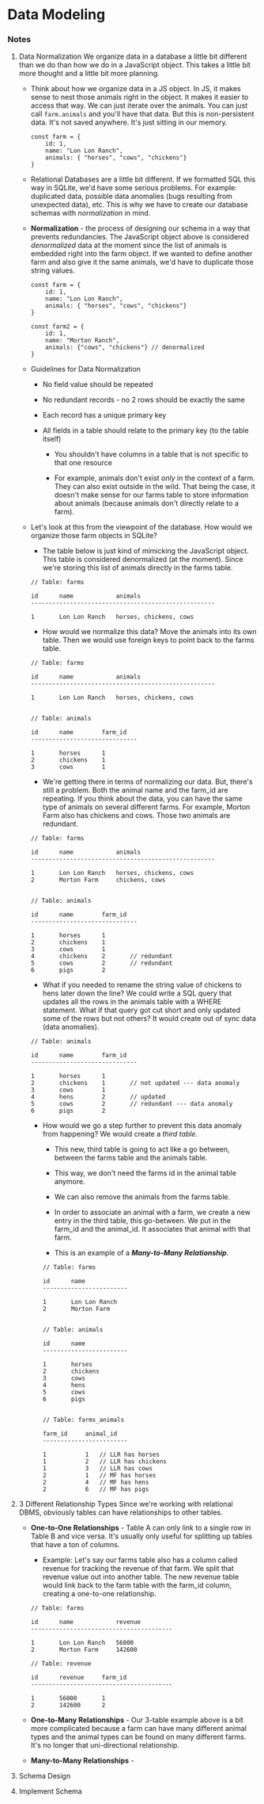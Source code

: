 # Data Modeling

### Notes

1. Data Normalization
    We organize data in a database a little bit different than we do than how we do in a JavaScript object. This takes a little bit more thought and a little bit more planning.

    * Think about how we organize data in a JS object. In JS, it makes sense to nest those animals right in the object. It makes it easier to access that way. We can just iterate over the animals. You can just call `farm.animals` and you'll have that data. But this is non-persistent data. It's not saved anywhere. It's just sitting in our memory. 

        ```
        const farm = {
            id: 1,
            name: "Lon Lon Ranch",
            animals: { "horses", "cows", "chickens"}
        }
        ```
        
    * Relational Databases are a little bit different. If we formatted SQL this way in SQLite, we'd have some serious problems. For example: duplicated data, possible data anomalies (bugs resulting from unexpected data), etc. This is why we have to create our database schemas with _normalization_ in mind. 

    * **Normalization** - the process of designing our schema in a way that prevents redundancies. The JavaScript object above is considered _denormalized_ data at the moment since the list of animals is embedded right into the farm object. If we wanted to define another farm and also give it the same animals, we'd have to duplicate those string values. 

        ```
        const farm = {
            id: 1,
            name: "Lon Lon Ranch",
            animals: { "horses", "cows", "chickens"}
        }
        
        const farm2 = {
            id: 1,
            name: "Morton Ranch",
            animals: {"cows", "chickens"} // denormalized
        }
        ```

    * Guidelines for Data Normalization

        * No field value should be repeated

        * No redundant records - no 2 rows should be exactly the same

        * Each record has a unique primary key

        * All fields in a table should relate to the primary key (to the table itself)

            * You shouldn't have columns in a table that is not specific to that one resource

            * For example, animals don't exist _only_ in the context of a farm. They can also exist outside in the wild. That being the case, it doesn't make sense for our farms table to store information about animals (because animals don't directly relate to a farm).

    * Let's look at this from the viewpoint of the database. How would we organize those farm objects in SQLite?

        * The table below is just kind of mimicking the JavaScript object. This table is considered denormalized (at the moment). Since we're storing this list of animals directly in the farms table.


        ```
        // Table: farms

        id      name            animals
        ----------------------------------------------------

        1       Lon Lon Ranch   horses, chickens, cows
        ```


        * How would we normalize this data? Move the animals into its own table. Then we would use foreign keys to point back to the farms table.

        ```
        // Table: farms

        id      name            animals
        ----------------------------------------------------

        1       Lon Lon Ranch   horses, chickens, cows


        // Table: animals

        id      name        farm_id
        ------------------------------

        1       horses      1
        2       chickens    1
        3       cows        1
        ```


        * We're getting there in terms of normalizing our data. But, there's still a problem. Both the animal name and the farm_id are repeating. If you think about the data, you can have the same type of animals on several different farms.  For example, Morton Farm also has chickens and cows. Those two animals are redundant.
        

        ```
        // Table: farms

        id      name            animals
        ----------------------------------------------------

        1       Lon Lon Ranch   horses, chickens, cows
        2       Morton Farm     chickens, cows


        // Table: animals

        id      name        farm_id
        ------------------------------

        1       horses      1
        2       chickens    1
        3       cows        1
        4       chickens    2       // redundant
        5       cows        2       // redundant
        6       pigs        2
        ```


        * What if you needed to rename the string value of chickens to hens later down the line? We could write a SQL query that updates all the rows in the animals table with a WHERE statement. What if that query got cut short and only updated some of the rows but not others? It would create out of sync data (data anomalies).
        

        ```
        // Table: animals

        id      name        farm_id
        ------------------------------

        1       horses      1
        2       chickens    1       // not updated --- data anomaly
        3       cows        1
        4       hens        2       // updated
        5       cows        2       // redundant --- data anomaly
        6       pigs        2
        ```


        * How would we go a step further to prevent this data anomaly from happening? We would create a _third table_. 

            * This new, third table is going to act like a go between, between the farms table and the animals table. 

            * This way, we don't need the farms id in the animal table anymore. 

            * We can also remove the animals from the farms table. 

            * In order to associate an animal with a farm, we create a new entry in the third table, this go-between. We put in the farm_id and the animal_id. It associates that animal with that farm. 

            * This is an example of a **_Many-to-Many Relationship_**.


            ```
            // Table: farms

            id      name   
            ------------------------

            1       Lon Lon Ranch  
            2       Morton Farm     


            // Table: animals

            id      name   
            ------------------------

            1       horses 
            2       chickens 
            3       cows     
            4       hens 
            5       cows     
            6       pigs     


            // Table: farms_animals

            farm_id     animal_id
            ------------------------

            1           1   // LLR has horses
            1           2   // LLR has chickens
            1           3   // LLR has cows
            2           1   // MF has horses
            2           4   // MF has hens
            2           6   // MF has pigs
            ```

 
2. 3 Different Relationship Types
    Since we're working with relational DBMS, obviously tables can have relationships to other tables.      

    * **One-to-One Relationships** - Table A can only link to a single row in Table B and vice versa. It's usually only useful for splitting up tables that have a ton of columns. 
        
        * Example: Let's say our farms table also has a column called revenue for tracking the revenue of that farm. We split that revenue value out into another table. The new revenue table would link back to the farm table with the farm_id column, creating a one-to-one relationship.


        ```
        // Table: farms

        id      name            revenue  
        ----------------------------------------

        1       Lon Lon Ranch   56000
        2       Morton Farm     142600

        // Table: revenue

        id      revenue     farm_id
        ----------------------------------------

        1       56000       1
        2       142600      2
        ```


    * **One-to-Many Relationships** - Our 3-table example above is a bit more complicated because a farm can have many different animal types and the animal types can be found on many different farms. It's no longer that uni-directional relationship.

    * **Many-to-Many Relationships** -


3. Schema Design

4. Implement Schema 